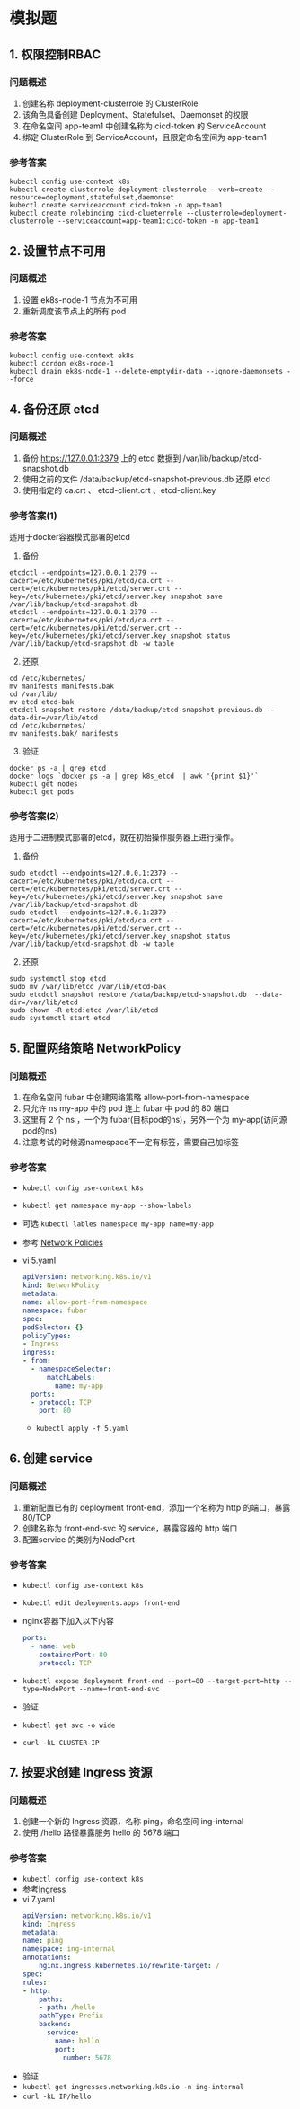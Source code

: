 # 模拟题

## 1. 权限控制RBAC

### 问题概述

1. 创建名称 deployment-clusterrole 的 ClusterRole
2. 该角色具备创建 Deployment、Statefulset、Daemonset 的权限
3. 在命名空间 app-team1 中创建名称为 cicd-token 的 ServiceAccount
4. 绑定 ClusterRole 到 ServiceAccount，且限定命名空间为 app-team1

### 参考答案

```shell
kubectl config use-context k8s
kubectl create clusterrole deployment-clusterrole --verb=create --resource=deployment,statefulset,daemonset
kubectl create serviceaccount cicd-token -n app-team1
kubectl create rolebinding cicd-clueterrole --clusterrole=deployment-clusterrole --serviceaccount=app-team1:cicd-token -n app-team1
```

## 2. 设置节点不可用

### 问题概述

1. 设置 ek8s-node-1 节点为不可用
2. 重新调度该节点上的所有 pod

### 参考答案

```shell
kubectl config use-context ek8s
kubectl cordon ek8s-node-1
kubectl drain ek8s-node-1 --delete-emptydir-data --ignore-daemonsets --force
```

## 4. 备份还原 etcd

### 问题概述

1. 备份 https://127.0.0.1:2379 上的 etcd 数据到 /var/lib/backup/etcd-snapshot.db
2. 使用之前的文件 /data/backup/etcd-snapshot-previous.db 还原 etcd
3. 使用指定的 ca.crt 、 etcd-client.crt 、etcd-client.key

### 参考答案(1)

适用于docker容器模式部署的etcd

1. 备份
```shell
etcdctl --endpoints=127.0.0.1:2379 --cacert=/etc/kubernetes/pki/etcd/ca.crt --cert=/etc/kubernetes/pki/etcd/server.crt --key=/etc/kubernetes/pki/etcd/server.key snapshot save /var/lib/backup/etcd-snapshot.db
etcdctl --endpoints=127.0.0.1:2379 --cacert=/etc/kubernetes/pki/etcd/ca.crt --cert=/etc/kubernetes/pki/etcd/server.crt --key=/etc/kubernetes/pki/etcd/server.key snapshot status /var/lib/backup/etcd-snapshot.db -w table
```

2. 还原
```shell
cd /etc/kubernetes/
mv manifests manifests.bak
cd /var/lib/
mv etcd etcd-bak
etcdctl snapshot restore /data/backup/etcd-snapshot-previous.db --data-dir=/var/lib/etcd
cd /etc/kubernetes/
mv manifests.bak/ manifests
```
3. 验证
```shell
docker ps -a | grep etcd
docker logs `docker ps -a | grep k8s_etcd  | awk '{print $1}'`
kubectl get nodes
kubectl get pods
```

### 参考答案(2)
适用于二进制模式部署的etcd，就在初始操作服务器上进行操作。

1. 备份
```shell
sudo etcdctl --endpoints=127.0.0.1:2379 --cacert=/etc/kubernetes/pki/etcd/ca.crt --cert=/etc/kubernetes/pki/etcd/server.crt --key=/etc/kubernetes/pki/etcd/server.key snapshot save /var/lib/backup/etcd-snapshot.db
sudo etcdctl --endpoints=127.0.0.1:2379 --cacert=/etc/kubernetes/pki/etcd/ca.crt --cert=/etc/kubernetes/pki/etcd/server.crt --key=/etc/kubernetes/pki/etcd/server.key snapshot status /var/lib/backup/etcd-snapshot.db -w table
```

2. 还原
```shell
sudo systemctl stop etcd
sudo mv /var/lib/etcd /var/lib/etcd-bak
sudo etcdctl snapshot restore /data/backup/etcd-snapshot.db  --data-dir=/var/lib/etcd
sudo chown -R etcd:etcd /var/lib/etcd
sudo systemctl start etcd
```

## 5. 配置网络策略 NetworkPolicy

### 问题概述

1. 在命名空间 fubar 中创建网络策略 allow-port-from-namespace
2. 只允许 ns my-app 中的 pod 连上 fubar 中 pod 的 80 端口
3. 这里有 2 个 ns ，一个为 fubar(目标pod的ns)，另外一个为 my-app(访问源pod的ns)
4. 注意考试的时候源namespace不一定有标签，需要自己加标签

### 参考答案

- `kubectl config use-context k8s`
- `kubectl get namespace my-app --show-labels`
- 可选
  `kubectl lables namespace my-app name=my-app`
- 参考 [Network Policies](https://kubernetes.io/docs/concepts/services-networking/network-policies/)
- vi 5.yaml

    ```yaml
    apiVersion: networking.k8s.io/v1
    kind: NetworkPolicy
    metadata:
    name: allow-port-from-namespace
    namespace: fubar
    spec:
    podSelector: {}
    policyTypes:
    - Ingress
    ingress:
    - from:
      - namespaceSelector:
          matchLabels:
            name: my-app
      ports:
      - protocol: TCP
        port: 80
    ```
  - `kubectl apply -f 5.yaml`

## 6. 创建 service

### 问题概述

1. 重新配置已有的 deployment front-end，添加一个名称为 http 的端口，暴露80/TCP
2. 创建名称为 front-end-svc 的 service，暴露容器的 http 端口
3. 配置service 的类别为NodePort

### 参考答案

  - `kubectl config use-context k8s`
  - `kubectl edit deployments.apps front-end`
  - nginx容器下加入以下内容
    ```yaml
    ports:
      - name: web
        containerPort: 80
        protocol: TCP
    ```
  - `kubectl expose deployment front-end --port=80 --target-port=http --type=NodePort --name=front-end-svc`

  - 验证

  - `kubectl get svc -o wide`
  - `curl -kL CLUSTER-IP`

## 7. 按要求创建 Ingress 资源

### 问题概述

1. 创建一个新的 Ingress 资源，名称 ping，命名空间 ing-internal
2. 使用 /hello 路径暴露服务 hello 的 5678 端口

### 参考答案

  - `kubectl config use-context k8s`
  - 参考[Ingress](https://kubernetes.io/docs/concepts/services-networking/ingress/)
  - vi 7.yaml
    ```yaml
    apiVersion: networking.k8s.io/v1
    kind: Ingress
    metadata:
    name: ping
    namespace: ing-internal
    annotations:
        nginx.ingress.kubernetes.io/rewrite-target: /
    spec:
    rules:
    - http:
        paths:
        - path: /hello
        pathType: Prefix
        backend:
          service:
            name: hello
            port:
              number: 5678
    ```
  - 验证
  - `kubectl get ingresses.networking.k8s.io -n ing-internal`
  - `curl -kL IP/hello`